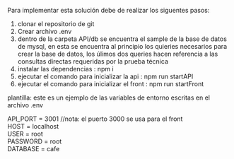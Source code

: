 Para implementar esta solución debe de realizar los siguentes pasos:

1. clonar el repositorio de git
2. Crear archivo .env
3. dentro de la carpeta API/db se encuentra el sample de la base de datos de mysql, en esta se encuentra al principio los quieries necesarios para crear la base de datos, los úlimos dos queries hacen referencia a las consultas directas requeridas por la prueba técnica
4. instalar las dependencias : npm i
5. ejecutar el comando para inicializar la api : npm run startAPI
6. ejecutar el comando para inicializar el front : npm run startFront

plantilla: este es un ejemplo de las variables de entorno escritas en el archivo .env

API_PORT = 3001 //nota: el puerto 3000 se usa para el front        
HOST = localhost     
USER = root     
PASSWORD = root      
DATABASE = cafe   
